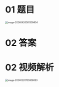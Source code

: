 # 01 题目

<img src="https://cvp.oss-cn-shanghai.aliyuncs.com/picgo/202404200813562.png" alt="image-20240420081359454" style="zoom:50%;" />



# 02 答案











# 02 视频解析

<img src="https://cvp.oss-cn-shanghai.aliyuncs.com/picgo/202402201538140.png" alt="image-20240220153806083" style="zoom:50%;" />